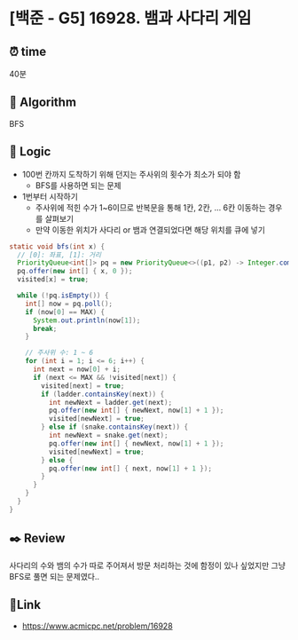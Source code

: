 # [백준 - G5] 16928. 뱀과 사다리 게임
 
## ⏰  **time**
40분

## :pushpin: **Algorithm**
BFS

## :round_pushpin: **Logic**
- 100번 칸까지 도착하기 위해 던지는 주사위의 횟수가 최소가 되야 함
  - BFS를 사용하면 되는 문제
- 1번부터 시작하기
  - 주사위에 적힌 수가 1~6이므로 반복문을 통해 1칸, 2칸, … 6칸 이동하는 경우를 살펴보기
  - 만약 이동한 위치가 사다리 or 뱀과 연결되었다면 해당 위치를 큐에 넣기
```java
static void bfs(int x) {
  // [0]: 좌표, [1]: 거리
  PriorityQueue<int[]> pq = new PriorityQueue<>((p1, p2) -> Integer.compare(p1[1], p2[1]));
  pq.offer(new int[] { x, 0 });
  visited[x] = true;

  while (!pq.isEmpty()) {
    int[] now = pq.poll();
    if (now[0] == MAX) {
      System.out.println(now[1]);
      break;
    }

    // 주사위 수: 1 ~ 6
    for (int i = 1; i <= 6; i++) {
      int next = now[0] + i;
      if (next <= MAX && !visited[next]) {
        visited[next] = true;
        if (ladder.containsKey(next)) {
          int newNext = ladder.get(next);
          pq.offer(new int[] { newNext, now[1] + 1 });
          visited[newNext] = true;
        } else if (snake.containsKey(next)) {
          int newNext = snake.get(next);
          pq.offer(new int[] { newNext, now[1] + 1 });
          visited[newNext] = true;
        } else {
          pq.offer(new int[] { next, now[1] + 1 });
        }
      }
    }
  }
}
```

## :black_nib: **Review**
사다리의 수와 뱀의 수가 따로 주어져서 방문 처리하는 것에 함정이 있나 싶었지만 그냥 BFS로 풀면 되는 문제였다..

## 📡**Link**
- https://www.acmicpc.net/problem/16928
